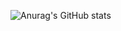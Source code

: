 ![Anurag's GitHub stats](https://github-readme-stats.vercel.app/api?username=congmucc&show_icons=true&theme=radical)
